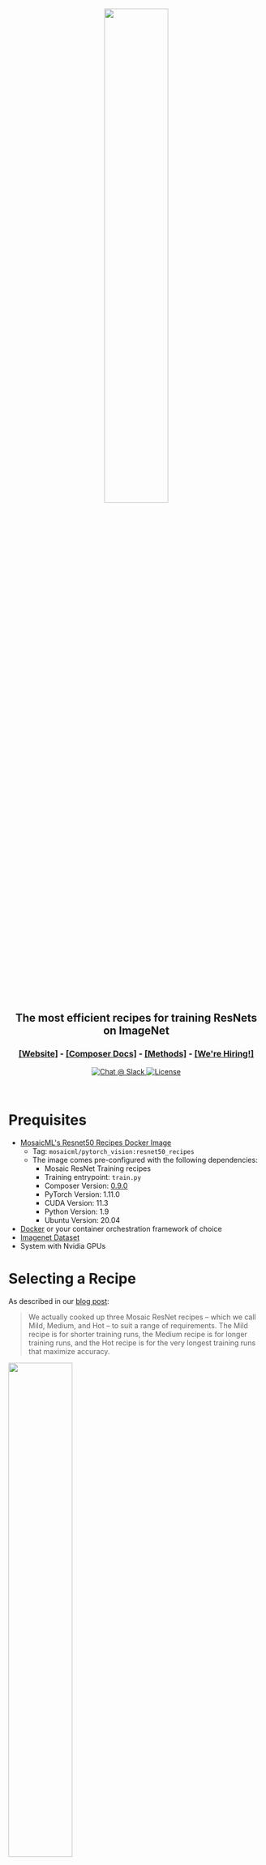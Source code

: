 <br />
<p align="center">
   <img src="https://assets.website-files.com/61fd4eb76a8d78bc0676b47d/62a185326fcd73061ab9aaf9_Hero%20Image%20Final.svg" width="50%" height="50%"/>
</p>

<h2><p align="center">The most efficient recipes for training ResNets on ImageNet</p></h2>

<h3><p align='center'>
<a href="https://www.mosaicml.com">[Website]</a>
- <a href="https://docs.mosaicml.com/">[Composer Docs]</a>
- <a href="https://docs.mosaicml.com/en/stable/method_cards/methods_overview.html">[Methods]</a>
- <a href="https://www.mosaicml.com/team">[We're Hiring!]</a>
</p></h3>

<p align="center">
    <a href="https://join.slack.com/t/mosaicml-community/shared_invite/zt-w0tiddn9-WGTlRpfjcO9J5jyrMub1dg">
        <img alt="Chat @ Slack" src="https://img.shields.io/badge/slack-chat-2eb67d.svg?logo=slack">
    </a>
    <a href="https://github.com/mosaicml/benchmarks/blob/main/LICENSE">
        <img alt="License" src="https://img.shields.io/badge/License-Apache%202.0-green.svg?logo=slack">
    </a>
</p>
<br />

# Prequisites

* [MosaicML's Resnet50 Recipes Docker Image](https://hub.docker.com/r/mosaicml/pytorch_vision/tags)
   * Tag: `mosaicml/pytorch_vision:resnet50_recipes`
   * The image comes pre-configured with the following dependencies:
      * Mosaic ResNet Training recipes
      * Training entrypoint: `train.py`
      * Composer Version: [0.9.0](https://github.com/mosaicml/composer/tree/v0.9.0)
      * PyTorch Version: 1.11.0
      * CUDA Version: 11.3
      * Python Version: 1.9
      * Ubuntu Version: 20.04
* [Docker](https://www.docker.com/) or your container orchestration framework of choice
* [Imagenet Dataset](http://www.image-net.org/)
* System with Nvidia GPUs
    
# Selecting a Recipe

As described in our [blog post](https://www.mosaicml.com/blog/mosaic-resnet):
> We actually cooked up three Mosaic ResNet recipes – which we call Mild, Medium, and Hot – to suit a range of requirements. 
> The Mild recipe is for shorter training runs, the Medium recipe is for longer training runs, and the Hot recipe is for the very 
> longest training runs that maximize accuracy. 

<img src="https://assets.website-files.com/61fd4eb76a8d78bc0676b47d/62a188a808b39301a7c3550f_Recipe%20Final.svg" width="50%" height="50%"/>

To reproduce a specific run, two pieces of information are required:

1. `recipe_yaml_path`: Path to the configuration file specifying the model and training parameters unique to each recipe.

1. `scale_schedule_ratio`: Factor which scales the duration of a particular run.

**Note:** The `scale_schedule_ratio` is a scaling factor for `max_duration`, each recipe sets a default `max_duration = 90ep`(epochs).  Thus a run with `scale_schedule_ratio = 0.3` will run for `90 * 0.3 = 27` epochs.

First, choose a recipe you would like to work with: [`Mild`, `Medium`, `Hot`].  This will determine which configuration file, `recipe_yaml_path`, you will need to specify. 

Next, determine the proper `scale_schedule_ratio` to specify to reproduce the desired run by using MosaicML's [Explorer](https://explorer.mosaicml.com).  Explorer enables users to identify the most cost effective way to run training workloads across clouds and on different types of hardware backends for a variety of models and datasets.  For this tutorial, we will focus on the [Mosaic ResNet run data](https://explorer.mosaicml.com/imagenet?sortBy=costSameQuality&model=resnet50&cloud=all&hardware=all&algorithms=all&baseline=r50_optimized_p4d&recipe=mosaicml_hot&recipe=mosaicml_medium&recipe=mosaicml_mild).

The table below provides the `recipe_yaml_path` for the selected recipe and a link to the corresponding Explorer page which can be used to select a specific run and obtain the corresponding value for `scale_schedule_ratio`:

   | Recipe | `recipe_yaml_path` | Explorer link |
   | --- | --- | --- |
   | Mild | `recipes/resnet50_mild.yaml` | [Mosaic Resnet Mild](https://explorer.mosaicml.com/imagenet?sortBy=timeSameQuality&model=resnet50&cloud=all&hardware=all&algorithms=all&baseline=r50_optimized_mosaicml&recipe=mosaicml_mild) |
   | Medium | `recipes/renset50_medium.yaml` | [Mosaic Resnet Medium](https://explorer.mosaicml.com/imagenet?sortBy=timeSameQuality&model=resnet50&cloud=all&hardware=all&algorithms=all&baseline=r50_optimized_mosaicml&recipe=mosaicml_medium) |
   | Hot | `recipes/resnet50_hot.yaml` | [Mosaic Resnet Hot](https://explorer.mosaicml.com/imagenet?sortBy=timeSameQuality&model=resnet50&cloud=all&hardware=all&algorithms=all&baseline=r50_optimized_mosaicml&recipe=mosaicml_hot) |

You can also compare all three recipes [here](https://explorer.mosaicml.com/imagenet?compare=recipe&sortBy=timeSameQuality&model=resnet50&cloud=mosaicml&hardware=all&algorithms=all&baseline=r50_optimized_mosaicml&recipe=mosaicml_hot&recipe=mosaicml_medium&recipe=mosaicml_mild&recipe=mosaicml_baseline).

In this tutorial we will using the `Mild` recipe and reproduce [this run](https://explorer.mosaicml.com/imagenet?sortBy=costSameQuality&selected=fks-short-timing-r6z2-seed-17-ssr0.32&model=resnet50&cloud=all&hardware=all&algorithms=all&baseline=r50_optimized_p4d&recipe=mosaicml_mild) which results in a Top-1 accuracy of 76.19%.  Thus, we see from the table above that the `recipe_yaml_path = recipes/resnet50_mild.yaml` and from Explorer that `scale_schedule_ratio = 0.32` for the desired run.

# Running a Recipe

Now that we've selected a recipe and determined the `recipe_yaml_path` and `scale_schedule_ratio` to specify, let's kick off a training run.

1. Launch a Docker container using the `mosaicml/pytorch_vision:resnet50_recipes` image on your training system.
   
   ```
   docker pull mosaicml/pytorch_vision:resnet50_recipes
   docker run -it mosaicml/pytorch_vision:resnet50_recipes
   ``` 
   **Note:** The `mosaicml/resnet50_recipes` Docker image can also be used with your container orchestration framework of choice.

1. Download the ImageNet dataset from http://www.image-net.org/.

1. Create the dataset folder and extract training and validation images to the appropriate subfolders.
   The [following script](https://github.com/pytorch/examples/blob/main/imagenet/extract_ILSVRC.sh) can be used to faciliate this process.
   Be sure to note the directory path of where you extracted the dataset.

   **Note:** This tutorial assumes that the dataset is installed to the `/tmp/ImageNet` path.

1. The `Mild` and `Medium` recipes require converting the ImageNet dataset to FFCV format.  *This conversion step is only required to be performed once, once converted files can be stashed away for reuse with subsequent runs.*  The `Hot` recipe uses the original ImageNet data.

   1. Download the helper conversion script:
   
      ```
      wget -P /tmp https://raw.githubusercontent.com/mosaicml/composer/v0.9.0/scripts/ffcv/create_ffcv_datasets.py
      ```

   1. Convert the training and validation datasets.

      ```
      python /tmp/create_ffcv_datasets.py --dataset imagenet --split train --datadir /tmp/ImageNet/
      python /tmp/create_ffcv_datasets.py --dataset imagenet --split val --datadir /tmp/ImageNet/
      ```

      **Note:** The helper script output the FFCV formatted dataset files to `/tmp/imagenet_train.ffcv` and `/tmp/imagenet_val.ffcv` 
      for the training and validation data, respectively.

1. Launch the training run.

   ```
   composer -n {num_gpus} train.py -f {recipe_yaml_path} --scale_schedule_ratio {scale_schedule_ratio}
   ```

   Replace `num_gpus`, `recipe_yaml_path` and `scale_schedule_ratio` with the total number of GPU's, the recipe configuration, and the scale schedule ratio we determined in the previous section for the desired run, respectively.

   **Note:** The `Mild` and `Medium` recipes assume the training and validation data is stored at the `/tmp/imagenet_train.ffcv` and `/tmp/imagenet_val.ffcv` paths while the `Hot` recipe assumes the original ImageNet dataset is stored at the `/tmp/ImageNet` path.  The default dataset paths can be overridden, please run `composer -n {num_gpus} train.py -f {recipe_yaml_path} --help` for more detailed recipe specific configuration information.
   
   Example:
   
   ```
   composer -n 8 train.py -f recipes/resnet50_mild.yaml --scale_schedule_ratio 0.32
   ```

   The example above will train on 8 GPU's using the `Mild` recipe with a scale schedule ratio of 0.32.  You can compare your run's final Top-1 accuracy and time to train to [our result](https://explorer.mosaicml.com/imagenet?sortBy=costSameQuality&selected=fks-short-timing-r6z2-seed-17-ssr0.32&model=resnet50&cloud=all&hardware=all&algorithms=all&baseline=r50_optimized_p4d&recipe=mosaicml_mild). 
